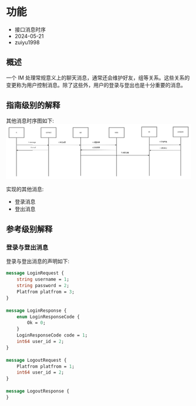 # 功能

- 接口消息时序
- 2024-05-21
- zuiyu1998

## 概述

一个 IM 处理常规意义上的聊天消息，通常还会维护好友，组等关系。这些关系的变更称为用户控制消息。除了这些外，用户的登录与登出也是十分重要的消息。

## 指南级别的解释

其他消息时序图如下:
![通信时序示意图](./images/other_timeline.png)

实现的其他消息:

- 登录消息
- 登出消息

## 参考级别解释

### 登录与登出消息

登录与登出消息的声明如下:

```proto
message LoginRequest {
    string username = 1;
    string password = 2;
    Platfrom platfrom = 3;
}

message LoginResponse {
    enum LoginResponseCode {
        Ok = 0;
    }
    LoginResponseCode code = 1;
    int64 user_id = 2;
}

message LogoutRequest {
    Platfrom platfrom = 1;
    int64 user_id = 2;
}

message LogoutResponse {
}
```
